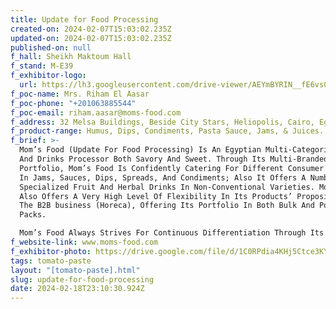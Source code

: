 ```yaml
---
title: Update for Food Processing
created-on: 2024-02-07T15:03:02.235Z
updated-on: 2024-02-07T15:03:02.235Z
published-on: null
f_hall: Sheikh Maktoum Hall
f_stand: M-E39
f_exhibitor-logo:
  url: https://lh3.googleusercontent.com/drive-viewer/AEYmBYRIN__fE6vsG0gHb07zoJzF8Z951AIHqBRkQ8caGqYwTxbl9OeSs5gDFYMCrgj5XaZwrrgnU42WktWIrYzIcoeH_FyixA=s2560
f_poc-name: Mrs. Riham El Aasar
f_poc-phone: "+201063885544"
f_poc-email: riham.aasar@moms-food.com
f_address: 32 Melsa Buildings, Beside City Stars, Heliopolis, Cairo, Egypt.
f_product-range: Humus, Dips, Condiments, Pasta Sauce, Jams, & Juices.
f_brief: >-
  Mom’s Food (Update For Food Processing) Is An Egyptian Multi-Categorical Food
  And Drinks Processor Both Savory And Sweet. Through Its Multi-Branded
  Portfolio, Mom’s Food Is Confidently Catering For Different Consumer Segments
  In Jams, Sauces, Dips, Spreads, And Condiments; Also It Offers A Number Of
  Specialized Fruit And Herbal Drinks In Non-Conventional Varieties. Mom’s Food
  Also Offers A Very High Level Of Flexibility In Its Products’ Proposition To
  The B2B business (Horeca), Offering Its Portfolio In Both Bulk And Portion
  Packs.

  Mom’s Food Always Strives For Continuous Differentiation Through Its Exceptional Innovation.
f_website-link: www.moms-food.com
f_exhibitor-photo: https://drive.google.com/file/d/1C0RPdia4KHj5Ctce3KYi2NjdKDvF2-4O/view?usp=drive_link
tags: tomato-paste
layout: "[tomato-paste].html"
slug: update-for-food-processing
date: 2024-02-18T23:10:30.924Z
---
```

